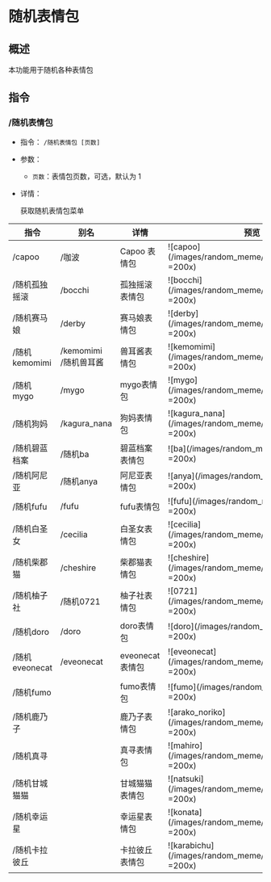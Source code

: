# 随机表情包

## 概述

本功能用于随机各种表情包

## 指令

### /随机表情包

- 指令： `/随机表情包 [页数]`

- 参数：

  - `页数`：表情包页数，可选，默认为 1

- 详情：

  获取随机表情包菜单

|指令|别名|详情|预览|
|---|---|---|---|
|/capoo|/咖波|Capoo 表情包|![capoo](/images/random_meme/capoo.webp =200x)|
|/随机孤独摇滚|/bocchi|孤独摇滚表情包|![bocchi](/images/random_meme/bocchi.webp =200x)|
|/随机赛马娘|/derby|赛马娘表情包|![derby](/images/random_meme/derby.webp =200x)|
|/随机kemomimi|/kemomimi<br/>/随机兽耳酱|兽耳酱表情包|![kemomimi](/images/random_meme/kemomimi.webp =200x)|
|/随机mygo|/mygo|mygo表情包|![mygo](/images/random_meme/mygo.webp =200x)|
|/随机狗妈|/kagura_nana|狗妈表情包|![kagura_nana](/images/random_meme/kagura_nana.webp =200x)|
|/随机碧蓝档案|/随机ba|碧蓝档案表情包|![ba](/images/random_meme/ba.webp =200x)|
|/随机阿尼亚|/随机anya|阿尼亚表情包|![anya](/images/random_meme/anya.webp =200x)|
|/随机fufu|/fufu|fufu表情包|![fufu](/images/random_meme/fufu.webp =200x)|
|/随机白圣女|/cecilia|白圣女表情包|![cecilia](/images/random_meme/cecilia.webp =200x)|
|/随机柴郡猫|/cheshire|柴郡猫表情包|![cheshire](/images/random_meme/cheshire.webp =200x)|
|/随机柚子社|/随机0721|柚子社表情包|![0721](/images/random_meme/0721.webp =200x)|
|/随机doro|/doro|doro表情包|![doro](/images/random_meme/doro.webp =200x)|
|/随机eveonecat|/eveonecat|eveonecat表情包|![eveonecat](/images/random_meme/eveonecat.webp =200x)|
|/随机fumo||fumo表情包|![fumo](/images/random_meme/fumo.webp =200x)|
|/随机鹿乃子||鹿乃子表情包|![arako_noriko](/images/random_meme/arako_noriko.webp =200x)|
|/随机真寻||真寻表情包|![mahiro](/images/random_meme/mahiro.webp =200x)|
|/随机甘城猫猫||甘城猫猫表情包|![natsuki](/images/random_meme/natsuki.webp =200x)|
|/随机幸运星||幸运星表情包|![konata](/images/random_meme/konata.webp =200x)|
|/随机卡拉彼丘||卡拉彼丘表情包|![karabichu](/images/random_meme/karabichu.webp =200x)|
